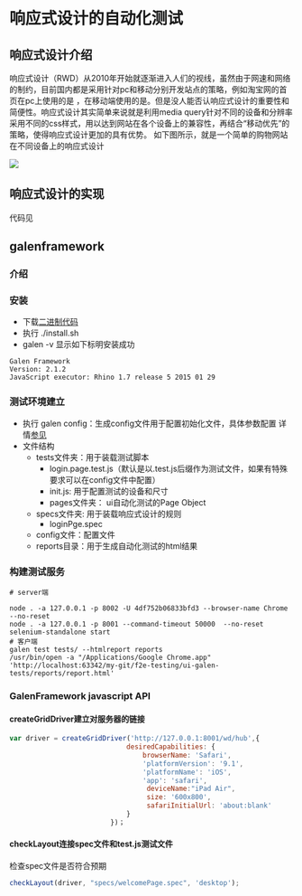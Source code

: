 # 响应式设计的自动化测试

## 响应式设计介绍

响应式设计（RWD）从2010年开始就逐渐进入人们的视线，虽然由于网速和网络的制约，目前国内都是采用针对pc和移动分别开发站点的策略，例如淘宝网的首页在pc上使用的是 ，在移动端使用的是。但是没人能否认响应式设计的重要性和简便性。响应式设计其实简单来说就是利用media query针对不同的设备和分辨率采用不同的css样式，用以达到网站在各个设备上的兼容性，再结合“移动优先”的策略，使得响应式设计更加的具有优势。
如下图所示，就是一个简单的购物网站在不同设备上的响应式设计

![](https://media-mediatemple.netdna-ssl.com/wp-content/uploads/2015/03/04-initial-sketch-opt-small.jpg)

## 响应式设计的实现

代码见
	
## galenframework
### 介绍
### 安装

- 下载<a href="https://github.com/galenframework/galen/releases/download/galen-2.1.2/galen-bin-2.1.2.zip" target="_blank">二进制代码</a>
- 执行 ./install.sh
- galen -v 显示如下标明安装成功

```shell
Galen Framework
Version: 2.1.2
JavaScript executor: Rhino 1.7 release 5 2015 01 29
```

### 测试环境建立

- 执行 galen config：生成config文件用于配置初始化文件，具体参数配置 详情<a href="http://galenframework.com/docs/getting-started-configuration/" target="_blank">参见</a>
- 文件结构
    - tests文件夹：用于装载测试脚本
        - login.page.test.js（默认是以.test.js后缀作为测试文件，如果有特殊要求可以在config文件中配置）
        - init.js: 用于配置测试的设备和尺寸
        - pages文件夹： ui自动化测试的Page Object
    - specs文件夹: 用于装载响应式设计的规则
        - loginPge.spec
    - config文件：配置文件
    - reports目录：用于生成自动化测试的html结果



### 构建测试服务

```shell
# server端

node . -a 127.0.0.1 -p 8002 -U 4df752b06833bfd3 --browser-name Chrome --no-reset
node . -a 127.0.0.1 -p 8001 --command-timeout 50000  --no-reset
selenium-standalone start
# 客户端
galen test tests/ --htmlreport reports
/usr/bin/open -a "/Applications/Google Chrome.app" 'http://localhost:63342/my-git/f2e-testing/ui-galen-tests/reports/report.html'
```

### GalenFramework javascript API

#### createGridDriver建立对服务器的链接

```javascript
var driver = createGridDriver('http://127.0.0.1:8001/wd/hub',{
                             desiredCapabilities: {
                                 browserName: 'Safari',
                                 'platformVersion': '9.1',
                                 'platformName': 'iOS',
                                 'app': 'safari',
                                  deviceName:"iPad Air",
                                  size: '600x800',
                                  safariInitialUrl: 'about:blank'
                             }
                         })；
```

#### checkLayout连接spec文件和test.js测试文件
检查spec文件是否符合预期

```javascript
checkLayout(driver, "specs/welcomePage.spec", 'desktop');
```
















